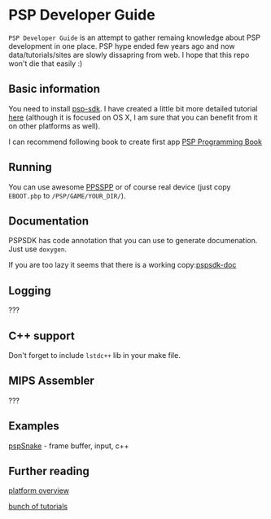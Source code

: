 PSP Developer Guide
==========
`PSP Developer Guide` is an attempt to gather remaing knowledge about PSP development in one place. PSP hype ended few years ago and now data/tutorials/sites are slowly dissapring from web. I hope that this repo won't die that easily :)

Basic information
-----------------
You need to install [psp-sdk](https://github.com/pspdev/pspsdk). I have created a little bit more detailed tutorial [here](pspsdk-installation.md) (although it is focused on OS X, I am sure that you can benefit from it on other platforms as well). 

I can recommend following book to create first app [PSP Programming Book](http://en.wikibooks.org/wiki/PSP_Programming)

Running
-------
You can use awesome [PPSSPP](http://www.ppsspp.org/) or of course real device (just copy `EBOOT.pbp` to `/PSP/GAME/YOUR_DIR/`).


Documentation
-------------
PSPSDK has code annotation that you can use to generate documenation. Just use `doxygen`. 

If you are too lazy it seems that there is a working copy:[pspsdk-doc](http://psp.jim.sh/pspsdk-doc/main.html)

Logging
-------
???

C++ support 
--------------
Don't forget to include `lstdc++` lib in your make file.

MIPS Assembler
--------------
???

Examples
---------
[pspSnake](https://github.com/krzKaczor/psp-snake) - frame buffer, input, c++


Further reading
---------------
[platform overview](http://pspdev1.com/wp-content/uploads/2006/08/psp.pdf)

[bunch of tutorials](http://www.ghoti.nl/PSPtutorials.php)